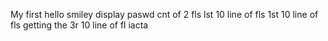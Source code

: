 My first hello
smiley
display paswd
cnt of 2 fls
lst 10 line of fls
1st 10 line of fls
getting the 3r 10 line of fl iacta
